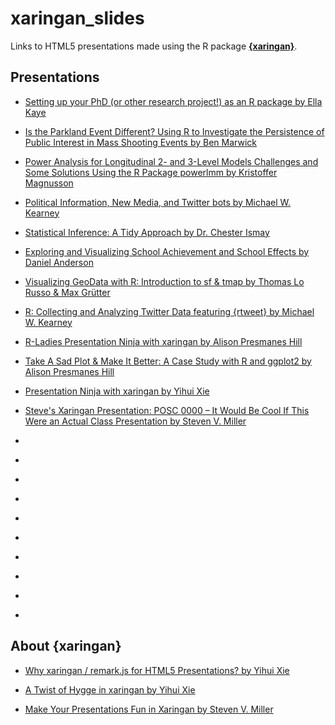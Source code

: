 
xaringan\_slides
================

Links to HTML5 presentations made using the R package [**{xaringan}**](https://github.com/yihui/xaringan/).

Presentations
-------------

-   [Setting up your PhD (or other research project!) as an R package by Ella Kaye](https://htmlpreview.github.io/?https://raw.githubusercontent.com/r-oxford/r-oxford.github.io/master/slides/2018_04_PhD_to_package.html)

-   [Is the Parkland Event Different? Using R to Investigate the Persistence of Public Interest in Mass Shooting Events by Ben Marwick](https://rawgit.com/benmarwick/Seattle-UseR-Group-April-2018/master/Seattle-UseR-Group-April-2018.html)

-   [Power Analysis for Longitudinal 2- and 3-Level Models Challenges and Some Solutions Using the R Package powerlmm by Kristoffer Magnusson](http://rpsychologist.com/slides/powerlmm-intro-20180411/)

-   [Political Information, New Media, and Twitter bots by Michael W. Kearney](https://mkearney.github.io/dsa_execweek_talk/)

-   [Statistical Inference: A Tidy Approach by Dr. Chester Ismay](https://ismayc.github.io/talks/ness-infer/slide_deck.html)

-   [Exploring and Visualizing School Achievement and School Effects by Daniel Anderson](http://www.dandersondata.com/talks/ncme18/)

-   [Visualizing GeoData with R: Introduction to sf & tmap by Thomas Lo Russo & Max Grütter](https://tlorusso.github.io/geodata_workshop/)

-   [R: Collecting and Analyzing Twitter Data featuring {rtweet} by Michael W. Kearney](https://mkearney.github.io/nicar_tworkshop/)

-   [R-Ladies Presentation Ninja with xaringan by Alison Presmanes Hill](https://alison.rbind.io/slides/rladies-demo-slides.html)

-   [Take A Sad Plot & Make It Better: A Case Study with R and ggplot2 by Alison Presmanes Hill](https://apreshill.github.io/ohsu-biodatavis/slides.html)

-   [Presentation Ninja with xaringan by Yihui Xie](https://slides.yihui.name/xaringan/)

-   [Steve's Xaringan Presentation: POSC 0000 – It Would Be Cool If This Were an Actual Class Presentation by Steven V. Miller](http://svmiller.com/miscellany/svm-xaringan-example.html)

-   []()

-   []()

-   []()

-   []()

-   []()

-   []()

-   []()

-   []()

-   []()

-   []()

About {xaringan}
----------------

-   [Why xaringan / remark.js for HTML5 Presentations? by Yihui Xie](https://yihui.name/en/2017/08/why-xaringan-remark-js/)

-   [A Twist of Hygge in xaringan by Yihui Xie](https://yihui.name/en/2018/02/xaringan-hygge/)

-   [Make Your Presentations Fun in Xaringan by Steven V. Miller](http://svmiller.com/blog/2018/02/r-markdown-xaringan-theme/)
